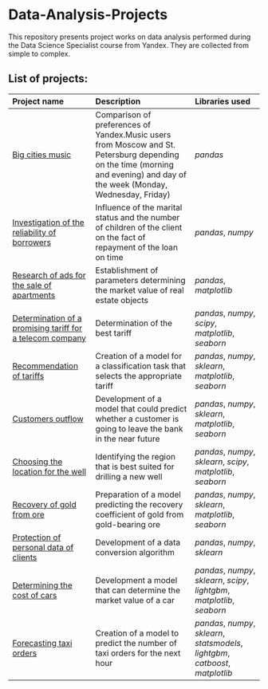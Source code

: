 # Data-Analysis-Projects
This repository presents project works on data analysis performed during the Data Science Specialist course from Yandex. They are collected from simple to complex.

## List of projects:
| Project name | Description | Libraries used | 
| :---------------------- | :---------------------- | :---------------------- |
| [Big cities music](https://github.com/agafurov/Data-Analysis-Projects/blob/main/yandex_music_project/Яндекс_Музыка.ipynb) | Comparison of preferences of Yandex.Music users from Moscow and St. Petersburg depending on the time (morning and evening) and day of the week (Monday, Wednesday, Friday)| *pandas* |
| [Investigation of the reliability of borrowers](https://github.com/agafurov/Data-Analysis-Projects/blob/main/04-bank/7.%20Проектная%20работа.ipynb) | Influence of the marital status and the number of children of the client on the fact of repayment of the loan on time | *pandas*, *numpy* |
| [Research of ads for the sale of apartments](https://github.com/agafurov/Data-Analysis-Projects/blob/main/05-estate/7.%20Проектная%20работа.ipynb) | Establishment of parameters determining the market value of real estate objects | *pandas*, *matplotlib* |
| [Determination of a promising tariff for a telecom company](https://github.com/agafurov/Data-Analysis-Projects/blob/main/06-mobile/5.%20Проектная%20работа.ipynb) | Determination of the best tariff | *pandas*, *numpy*, *scipy*, *matplotlib*, *seaborn* |
| [Recommendation of tariffs](https://github.com/agafurov/Data-Analysis-Projects/blob/main/09-mobile/6.%20Проект.ipynb) | Creation of a model for a classification task that selects the appropriate tariff | *pandas*, *numpy*, *sklearn*, *matplotlib*, *seaborn* |
| [Customers outflow](https://github.com/agafurov/Data-Analysis-Projects/blob/main/10-bank/7.%20Самостоятельный%20проект.ipynb) | Development of a model that could predict whether a customer is going to leave the bank in the near future | *pandas*, *numpy*, *sklearn*, *matplotlib*, *seaborn* |
| [Choosing the location for the well](https://github.com/agafurov/Data-Analysis-Projects/blob/main/11-oil/6.%20Самостоятельный%20проект.ipynb) | Identifying the region that is best suited for drilling a new well | *pandas*, *numpy*, *sklearn*, *scipy*, *matplotlib*, *seaborn* |
| [Recovery of gold from ore](https://github.com/agafurov/Data-Analysis-Projects/blob/main/12-gold/Сборный%20проект%20-%202.ipynb) | Preparation of a model predicting the recovery coefficient of gold from gold-bearing ore | *pandas*, *numpy*, *sklearn*, *matplotlib*, *seaborn* |
| [Protection of personal data of clients](https://github.com/agafurov/Data-Analysis-Projects/blob/main/13-linanlg/6.%20Самостоятельный%20проект.ipynb) | Development of a data conversion algorithm | *pandas*, *numpy*, *sklearn* |
| [Determining the cost of cars](https://github.com/agafurov/Data-Analysis-Projects/blob/main/14-auto/7.%20Самостоятельный%20проект.ipynb) | Development a model that can determine the market value of a car | *pandas*, *numpy*, *sklearn*, *scipy*, *lightgbm*, *matplotlib*, *seaborn* |
| [Forecasting taxi orders](https://github.com/agafurov/Data-Analysis-Projects/blob/main/15-taxi/4.%20Самостоятельный%20проект.ipynb) | Creation of a model to predict the number of taxi orders for the next hour | *pandas*, *numpy*, *sklearn*, *statsmodels*, *lightgbm*, *catboost*, *matplotlib* |

